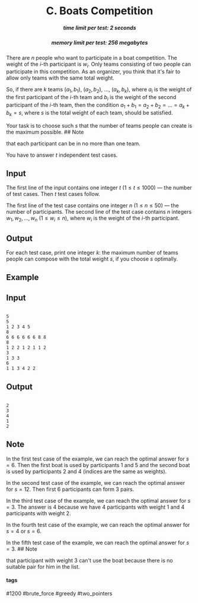 <h1 style='text-align: center;'> C. Boats Competition</h1>

<h5 style='text-align: center;'>time limit per test: 2 seconds</h5>
<h5 style='text-align: center;'>memory limit per test: 256 megabytes</h5>

There are $n$ people who want to participate in a boat competition. The weight of the $i$-th participant is $w_i$. Only teams consisting of two people can participate in this competition. As an organizer, you think that it's fair to allow only teams with the same total weight.

So, if there are $k$ teams $(a_1, b_1)$, $(a_2, b_2)$, $\dots$, $(a_k, b_k)$, where $a_i$ is the weight of the first participant of the $i$-th team and $b_i$ is the weight of the second participant of the $i$-th team, then the condition $a_1 + b_1 = a_2 + b_2 = \dots = a_k + b_k = s$, where $s$ is the total weight of each team, should be satisfied.

Your task is to choose such $s$ that the number of teams people can create is the maximum possible. ## Note

 that each participant can be in no more than one team.

You have to answer $t$ independent test cases.

## Input

The first line of the input contains one integer $t$ ($1 \le t \le 1000$) — the number of test cases. Then $t$ test cases follow.

The first line of the test case contains one integer $n$ ($1 \le n \le 50$) — the number of participants. The second line of the test case contains $n$ integers $w_1, w_2, \dots, w_n$ ($1 \le w_i \le n$), where $w_i$ is the weight of the $i$-th participant.

## Output

For each test case, print one integer $k$: the maximum number of teams people can compose with the total weight $s$, if you choose $s$ optimally.

## Example

## Input


```

5
5
1 2 3 4 5
8
6 6 6 6 6 6 8 8
8
1 2 2 1 2 1 1 2
3
1 3 3
6
1 1 3 4 2 2

```
## Output


```

2
3
4
1
2

```
## Note

In the first test case of the example, we can reach the optimal answer for $s=6$. Then the first boat is used by participants $1$ and $5$ and the second boat is used by participants $2$ and $4$ (indices are the same as weights).

In the second test case of the example, we can reach the optimal answer for $s=12$. Then first $6$ participants can form $3$ pairs.

In the third test case of the example, we can reach the optimal answer for $s=3$. The answer is $4$ because we have $4$ participants with weight $1$ and $4$ participants with weight $2$.

In the fourth test case of the example, we can reach the optimal answer for $s=4$ or $s=6$.

In the fifth test case of the example, we can reach the optimal answer for $s=3$. ## Note

 that participant with weight $3$ can't use the boat because there is no suitable pair for him in the list.



#### tags 

#1200 #brute_force #greedy #two_pointers 